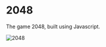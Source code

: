 # 2048
The game 2048, built using Javascript.

![2048](https://user-images.githubusercontent.com/96215255/171741004-cb3f2333-91d4-45d6-87a5-4a1580a160b7.jpg)
